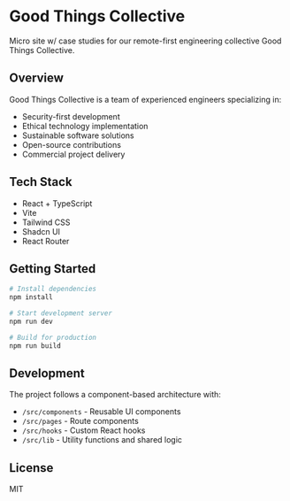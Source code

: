 # Good Things Collective

Micro site w/ case studies for our remote-first engineering collective Good Things Collective. 

## Overview

Good Things Collective is a team of experienced engineers specializing in:
- Security-first development
- Ethical technology implementation
- Sustainable software solutions
- Open-source contributions
- Commercial project delivery

## Tech Stack

- React + TypeScript
- Vite
- Tailwind CSS
- Shadcn UI
- React Router

## Getting Started

```bash
# Install dependencies
npm install

# Start development server
npm run dev

# Build for production
npm run build
```

## Development

The project follows a component-based architecture with:
- `/src/components` - Reusable UI components
- `/src/pages` - Route components
- `/src/hooks` - Custom React hooks
- `/src/lib` - Utility functions and shared logic

## License

MIT
